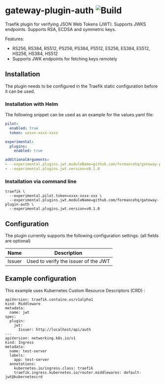# gateway-plugin-auth ![Build](https://github.com/formancehq/gateway-plugin-auth/workflows/build/badge.svg)
Traefik plugin for verifying JSON Web Tokens (JWT). Supports JWKS endpoints.
Supports RSA, ECDSA and symmetric keys.

Features:
* RS256, RS384, RS512, PS256, PS384, PS512, ES256, ES384, ES512, HS256, HS384, HS512
* Supports JWK endpoints for fetching keys remotely

## Installation
The plugin needs to be configured in the Traefik static configuration before it can be used.
### Installation with Helm
The following snippet can be used as an example for the values.yaml file:
```values.yaml
pilot:
  enabled: true
  token: xxxxx-xxxx-xxxx

experimental:
  plugins:
    enabled: true

additionalArguments:
- --experimental.plugins.jwt.moduleName=github.com/formancehq/gateway-plugin-auth
- --experimental.plugins.jwt.version=v0.1.0
```

### Installation via command line
```
traefik \
  --experimental.pilot.token=xxxx-xxxx-xxx \
  --experimental.plugins.jwt.moduleName=github.com/formancehq/gateway-plugin-auth \
  --experimental.plugins.jwt.version=v0.1.0
```

## Configuration
The plugin currently supports the following configuration settings: (all fields are optional)

Name | Description
--- | ---
Issuer | Used to verify the issuer of the JWT

## Example configuration
This example uses Kubernetes Custom Resource Descriptors (CRD) :
```
apiVersion: traefik.containo.us/v1alpha1
kind: Middleware
metadata:
  name: jwt
spec:
  plugin:
    jwt:
      Issuer: http://localhost/api/auth
---
apiVersion: networking.k8s.io/v1
kind: Ingress
metadata:
  name: test-server
  labels:
    app: test-server
  annotations:
    kubernetes.io/ingress.class: traefik
    traefik.ingress.kubernetes.io/router.middlewares: default-jwt@kubernetescrd

```

